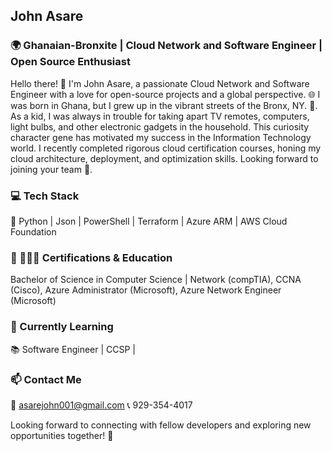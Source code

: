 ## John Asare

### 🌍 Ghanaian-Bronxite | Cloud Network and Software Engineer | Open Source Enthusiast
Hello there! 👋 I'm John Asare, a passionate Cloud Network and Software Engineer with a love for open-source projects and a global perspective. 🌐 I was born in Ghana, but I grew up in the vibrant streets of the Bronx, NY. 🗽. As a kid, I was always in trouble for taking apart TV remotes, computers, light bulbs, and other electronic gadgets in the household. This curiosity character gene has motivated my success in the Information Technology world. I recently completed rigorous cloud certification courses, honing my cloud architecture, deployment, and optimization skills. Looking forward to joining your team 🤗. 

### 💻 Tech Stack
🚀 Python  | Json | PowerShell | Terraform | Azure ARM | AWS Cloud Foundation

### 📂 👨🏿‍🎓 Certifications & Education
Bachelor of Science in Computer Science | Network (compTIA), CCNA (Cisco), Azure Administrator (Microsoft), Azure Network Engineer (Microsoft)

### 🌱 Currently Learning
📚 Software Engineer | CCSP |

### 📫 Contact Me
📧 asarejohn001@gmail.com
📞 929-354-4017

Looking forward to connecting with fellow developers and exploring new opportunities together! 🚀
